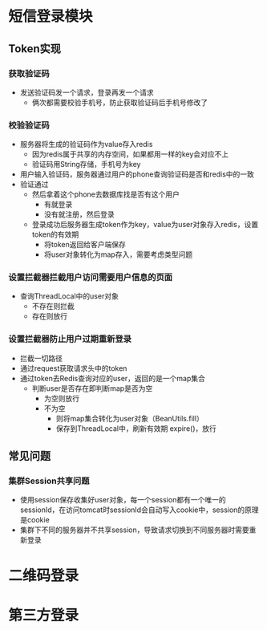 # 短信登录模块

## Token实现

### 获取验证码

- 发送验证码发一个请求，登录再发一个请求
  - 俩次都需要校验手机号，防止获取验证码后手机号修改了

### 校验验证码

- 服务器将生成的验证码作为value存入redis
  - 因为redis属于共享的内存空间，如果都用一样的key会对应不上
  - 验证码用String存储，手机号为key
- 用户输入验证码，服务器通过用户的phone查询验证码是否和redis中的一致
- 验证通过
  - 然后拿着这个phone去数据库找是否有这个用户
    - 有就登录
    - 没有就注册，然后登录
  - 登录成功后服务器生成token作为key，value为user对象存入redis，设置token的有效期
    - 将token返回给客户端保存
    - 将user对象转化为map存入，需要考虑类型问题

### 设置拦截器拦截用户访问需要用户信息的页面

- 查询ThreadLocal中的user对象
  - 不存在则拦截
  - 存在则放行

### 设置拦截器防止用户过期重新登录

- 拦截一切路径
- 通过request获取请求头中的token
- 通过token去Redis查询对应的user，返回的是一个map集合
  - 判断user是否存在即判断map是否为空
    - 为空则放行
    - 不为空
      - 则将map集合转化为user对象（BeanUtils.fill）
      - 保存到ThreadLocal中，刷新有效期 expire()，放行

## 常见问题

### 集群Session共享问题

- 使用session保存收集好user对象，每一个session都有一个唯一的sessionId，在访问tomcat时sessionId会自动写入cookie中，session的原理是cookie
- 集群下不同的服务器并不共享session，导致请求切换到不同服务器时需要重新登录

# 二维码登录

# 第三方登录